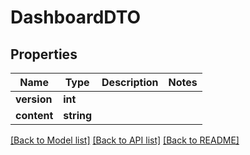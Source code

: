 # DashboardDTO

## Properties
Name | Type | Description | Notes
------------ | ------------- | ------------- | -------------
**version** | **int** |  | 
**content** | **string** |  | 

[[Back to Model list]](../../README.md#documentation-for-models) [[Back to API list]](../../README.md#documentation-for-api-endpoints) [[Back to README]](../../README.md)

